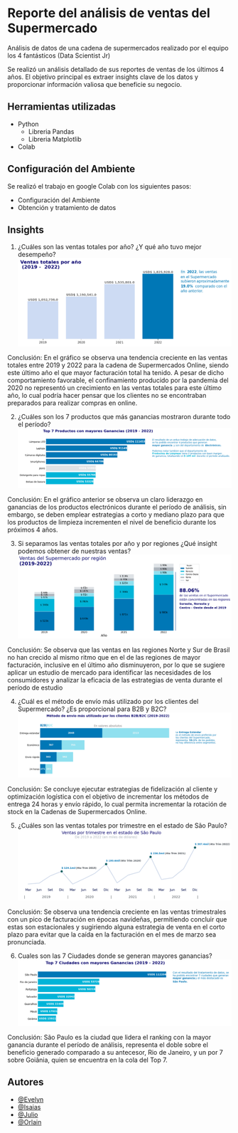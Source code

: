 
# Reporte del análisis de ventas del Supermercado

Análisis de datos de una cadena de supermercados realizado por el equipo los 4 fantásticos (Data Scientist Jr)

Se realizó un análisis detallado de sus reportes de ventas de los últimos 4 años. El objetivo principal es extraer insights clave de los datos y proporcionar información valiosa que beneficie su negocio.

## Herramientas utilizadas
- Python
  - Libreria Pandas
  - Libreria Matplotlib
- Colab

## Configuración del Ambiente
Se realizó el trabajo en google Colab con los siguientes pasos:
- Configuración del Ambiente
- Obtención y tratamiento de datos

## Insights
1. ¿Cuáles son las ventas totales por año? ¿Y qué año tuvo mejor desempeño?
![image](https://github.com/TigerXHero/Supermarket-Sales-Analisis-Data/blob/main/images/1.png)

Conclusión:
En el gráfico se observa una tendencia creciente en las ventas totales entre 2019 y 2022 para la cadena de Supermercados Online, siendo este último año el que mayor facturación total ha tenido. A pesar de dicho comportamiento favorable, el confinamiento producido por la pandemia del 2020 no representó un crecimiento en las ventas totales para este último año, lo cual podría hacer pensar que los clientes no se encontraban preparados para realizar compras en online.

2. ¿Cuáles son los 7 productos que más ganancias mostraron durante todo el período?
![image](https://github.com/TigerXHero/Supermarket-Sales-Analisis-Data/blob/main/images/2.png)

Conclusión:
En el gráfico anterior se observa un claro liderazgo en ganancias de los productos electrónicos durante el período de análisis, sin embargo, se deben emplear estrategias a corto y mediano plazo para que los productos de limpieza incrementen el nivel de beneficio durante los próximos 4 años.

3. Si separamos las ventas totales por año y por regiones ¿Qué insight podemos obtener de nuestras ventas?
![image](https://github.com/TigerXHero/Supermarket-Sales-Analisis-Data/blob/main/images/3.png)

Conclusión:
Se observa que las ventas en las regiones Norte y Sur de Brasil no han crecido al mismo ritmo que en el de las regiones de mayor facturación, inclusive en el último año disminuyeron, por lo que se sugiere aplicar un estudio de mercado para identificar las necesidades de los consumidores y analizar la eficacia de las estrategias de venta durante el período de estudio

4. ¿Cuál es el método de envío más utilizado por los clientes del Supermercado? ¿Es proporcional para B2B y B2C?
![image](https://github.com/TigerXHero/Supermarket-Sales-Analisis-Data/blob/main/images/4.png)

Conclusión:
Se concluye ejecutar estrategias de fidelización al cliente y optimización logística con el objetivo de incrementar los métodos de entrega 24 horas y envío rápido, lo cual permita incrementar la rotación de stock en la Cadenas de Supermercados Online.

5. ¿Cuáles son las ventas totales por trimestre en el estado de São Paulo?
![image](https://github.com/TigerXHero/Supermarket-Sales-Analisis-Data/blob/main/images/5.png)

Conclusión:
Se observa una tendencia creciente en las ventas trimestrales con un pico de facturación en épocas navideñas, permitiendo concluir que estas son estacionales y sugiriendo alguna estrategia de venta en el corto plazo para evitar que la caída en la facturación en el mes de marzo sea pronunciada.

6. Cuales son las 7 Ciudades donde se generan mayores ganancias?
![image](https://github.com/TigerXHero/Supermarket-Sales-Analisis-Data/blob/main/images/6.png)

Conclusión:
São Paulo​ es la ciudad que lidera el ranking con la mayor ganancia durante el período de análisis, representa el doble sobre el beneficio generado comparado a su antecesor, Rio de Janeiro, y un por 7 sobre Goiânia, quien se encuentra en la cola del Top 7.


## Autores

- [@Evelyn](Evyca)
- [@Isaias](isaiasxhero)
- [@Julio](julioalvarez0103)
- [@Orlain](kwskizx6rr)
